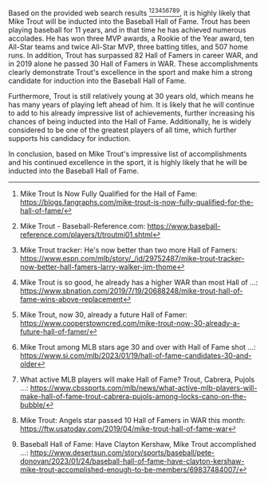 ﻿Based on the provided web search results [^1][^2][^3][^4][^5][^6][^7][^8][^9], it is highly likely that Mike Trout will be inducted into the Baseball Hall of Fame. Trout has been playing baseball for 11 years, and in that time he has achieved numerous accolades. He has won three MVP awards, a Rookie of the Year award, ten All-Star teams and twice All-Star MVP, three batting titles, and 507 home runs. In addition, Trout has surpassed 82 Hall of Famers in career WAR, and in 2019 alone he passed 30 Hall of Famers in WAR. These accomplishments clearly demonstrate Trout's excellence in the sport and make him a strong candidate for induction into the Baseball Hall of Fame.

Furthermore, Trout is still relatively young at 30 years old, which means he has many years of playing left ahead of him. It is likely that he will continue to add to his already impressive list of achievements, further increasing his chances of being inducted into the Hall of Fame. Additionally, he is widely considered to be one of the greatest players of all time, which further supports his candidacy for induction. 

In conclusion, based on Mike Trout's impressive list of accomplishments and his continued excellence in the sport, it is highly likely that he will be inducted into the Baseball Hall of Fame.

[^1]: Mike Trout Is Now Fully Qualified for the Hall of Fame: https://blogs.fangraphs.com/mike-trout-is-now-fully-qualified-for-the-hall-of-fame/  
[^2]: Mike Trout - Baseball-Reference.com: https://www.baseball-reference.com/players/t/troutmi01.shtml  
[^3]: Mike Trout tracker: He's now better than two more Hall of Famers: https://www.espn.com/mlb/story/_/id/29752487/mike-trout-tracker-now-better-hall-famers-larry-walker-jim-thome  
[^4]: Mike Trout is so good, he already has a higher WAR than most Hall of ...: https://www.sbnation.com/2019/7/19/20688248/mike-trout-hall-of-fame-wins-above-replacement  
[^5]: Mike Trout, now 30, already a future Hall of Famer: https://www.cooperstowncred.com/mike-trout-now-30-already-a-future-hall-of-famer/  
[^6]: Mike Trout among MLB stars age 30 and over with Hall of Fame shot ...: https://www.si.com/mlb/2023/01/19/hall-of-fame-candidates-30-and-older  
[^7]: What active MLB players will make Hall of Fame? Trout, Cabrera, Pujols ...: https://www.cbssports.com/mlb/news/what-active-mlb-players-will-make-hall-of-fame-trout-cabrera-pujols-among-locks-cano-on-the-bubble/  
[^8]: Mike Trout: Angels star passed 10 Hall of Famers in WAR this month: https://ftw.usatoday.com/2019/04/mike-trout-hall-of-fame-war  
[^9]: Baseball Hall of Fame: Have Clayton Kershaw, Mike Trout accomplished ...: https://www.desertsun.com/story/sports/baseball/pete-donovan/2023/01/24/baseball-hall-of-fame-have-clayton-kershaw-mike-trout-accomplished-enough-to-be-members/69837484007/  
